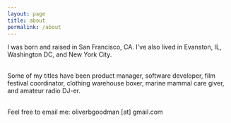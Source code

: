 ```yaml
---
layout: page
title: about
permalink: /about
---
```


I was born and raised in San Francisco, CA. I've also lived in Evanston, IL, Washington DC, and New York City. 

<br>Some of my titles have been product manager, software developer, film festival coordinator, clothing warehouse boxer, marine mammal care giver, and amateur radio DJ-er.


<br>Feel free to email me: oliverbgoodman [at] gmail.com